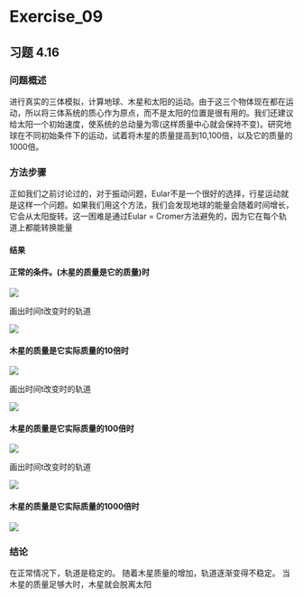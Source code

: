 # Exercise_09
## 习题 4.16
### 问题概述
进行真实的三体模拟，计算地球、木星和太阳的运动。由于这三个物体现在都在运动，所以将三体系统的质心作为原点，而不是太阳的位置是很有用的。我们还建议给太阳一个初始速度，使系统的总动量为零(这样质量中心就会保持不变)。研究地球在不同初始条件下的运动，试着将木星的质量提高到10,100倍，以及它的质量的1000倍。
### 方法步骤
正如我们之前讨论过的，对于振动问题，Eular不是一个很好的选择，行星运动就是这样一个问题。如果我们用这个方法，我们会发现地球的能量会随着时间增长，它会从太阳旋转。这一困难是通过Eular = Cromer方法避免的，因为它在每个轨道上都能转换能量
#### 结果
#### 正常的条件。(木星的质量是它的质量)时
![](https://github.com/yyx1996/computational_physics_N2015301020105/raw/master/pic10-1.png)


画出时间t改变时的轨道



![](https://github.com/yyx1996/computational_physics_N2015301020105/raw/master/pic10-2.png)
#### 木星的质量是它实际质量的10倍时
![](https://github.com/yyx1996/computational_physics_N2015301020105/raw/master/pic10-3.png)


画出时间t改变时的轨道



![](https://github.com/yyx1996/computational_physics_N2015301020105/raw/master/pic10-4.png)
#### 木星的质量是它实际质量的100倍时
![](https://github.com/yyx1996/computational_physics_N2015301020105/raw/master/pic10-5.png)


画出时间t改变时的轨道



![](https://github.com/yyx1996/computational_physics_N2015301020105/raw/master/pic10-6.png)
#### 木星的质量是它实际质量的1000倍时
![](https://github.com/yyx1996/computational_physics_N2015301020105/raw/master/pic10-7.png)
### 结论
在正常情况下，轨道是稳定的。
随着木星质量的增加，轨道逐渐变得不稳定。
当木星的质量足够大时，木星就会脱离太阳
